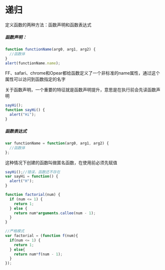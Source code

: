 # 递归

定义函数的两种方法：函数声明和函数表达式

##### 函数声明：

```javascript
function functionName(arg0, arg1, arg2) {
  //函数体
}
alert(functionName.name);
```

FF、safari、chrome和Opear都给函数定义了一个非标准的name属性，通过这个属性可以访问到函数指定的名字

关于函数声明，一个重要的特征就是函数声明提升，意思是在执行前会先读函数声明

```javascript
sayHi();
function sayHi() {
  alert("Hi");
}
```

##### 函数表达式

```javascript
var functionName = function(arg0, arg1, arg2) {
  //函数体
};
```

这种情况下创建的函数叫做匿名函数，在使用前必须先赋值

```javascript
sayHi();//错误，函数还不存在
var sayHi = function() {
  alert("H");
}
```

```javascript
function factorial(num) {
  if (num <= 1) {
    return 1;
  } else {
    return num*arguments.callee(num - 1);
  }
}
```

```javascript
//严格模式
var factorial = (function f(num){
  if(num <= 1) {
    return 1;
  } else{
    return num*f(num - 1);
  }
});
```

